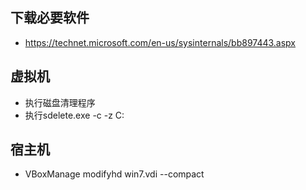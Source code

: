 ## 下载必要软件
- https://technet.microsoft.com/en-us/sysinternals/bb897443.aspx

## 虚拟机
- 执行磁盘清理程序
- 执行sdelete.exe -c -z C:

## 宿主机
- VBoxManage modifyhd win7.vdi --compact


